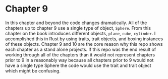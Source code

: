 # Chapter 9

In this chapter and beyond the code changes dramatically. All of the chapters up to chapter 9 use a single type of object, `Sphere`. From this chapter on the book introduces different objects, `plane`, `cube`, `cylinder`. I accomplished this in Rust by using traits, trait objects, and boxing instances of these objects. Chapter 9 and 10 are the core reason why this repo shows each chapter as a stand alone projects. If this repo was the end result of working through all of the chapters than it would not represent chapters prior to 9 in a reasonably way because all chapters prior to 9 would not have a single type Sphere the code would use the trait and trait object which might be confusing.
